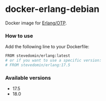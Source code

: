 docker-erlang-debian
====================

Docker image for [Erlang/OTP](http://www.erlang.org/).

### How to use

Add the following line to your Dockerfile:

```bash
FROM stevedomin/erlang:latest
# or if you want to use a specific version:
# FROM stevedomin/erlang:17.5
```

### Available versions

* 17.5
* 18.0

